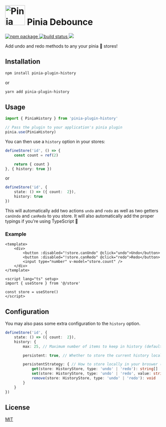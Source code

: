 <h1>
  <img height="64" src="https://pinia.esm.dev/logo.svg" alt="Pinia logo">
  Pinia Debounce
</h1>

<a href="https://npmjs.com/package/pinia-plugin-history">
  <img src="https://badgen.net/npm/v/pinia-plugin-history" alt="npm package">
</a>
<a href="https://github.com/yassilah/pinia-plugin-history/actions/workflows/test.yml">
  <img src="https://github.com/yassilah/pinia-plugin-history/workflows/test/badge.svg" alt="build status">
</a>
<a href="https://codecov.io/gh/yassilah/pinia-plugin-history">
  <img src="https://codecov.io/gh/yassilah/pinia-plugin-history/branch/main/graph/badge.svg"/>
</a>

Add undo and redo methods to any your pinia 🍍 stores!

## Installation

```sh
npm install pinia-plugin-history
```
or

```sh
yarn add pinia-plugin-history
```

## Usage

```ts
import { PiniaHistory } from 'pinia-plugin-history'

// Pass the plugin to your application's pinia plugin
pinia.use(PiniaHistory)
```

You can then use a `history` option in your stores:

```ts
defineStore('id', () => {
    const count = ref(2)

    return { count }
}, { history: true })
```
or 

```ts
defineStore('id', {
    state: () => ({ count:  2}),
    history: true
})
```

This will automatically add two actions `undo` and `redo` as well as two getters `canUndo` and `canRedo` to you store. It will also automatically add the proper typings if you're using TypeScript 🎉

### Example

```vue
<template>
    <div>
        <button :disabled="!store.canUndo" @click="undo">Undo</button>
        <button :disabled="!store.canRedo" @click="redo">Redo</button>
        <input type="number" v-model="store.count" />
    </div>
</template> 

<script lang="ts" setup>
import { useStore } from '@/store'

const store = useStore()
</script>
```

## Configuration

You may also pass some extra configuration to the `history` option.


```ts
defineStore('id', {
    state: () => ({ count:  2}),
    history: {
        max: 25, // Maximum number of items to keep in history (default: 10)

        persistent: true, // Whether to store the current history locally in your browser (default: false)

        persistentStrategy: { // How to store locally in your broswer (default: use `localStorage` if available)
            get(store: HistoryStore, type: 'undo' | 'redo'): string[] | undefined,
            set(store: HistoryStore, type: 'undo' | 'redo', value: string[]): void,
            remove(store: HistoryStore, type: 'undo' | 'redo'): void
        } 
    }
})
```
## License

[MIT](http://opensource.org/licenses/MIT)